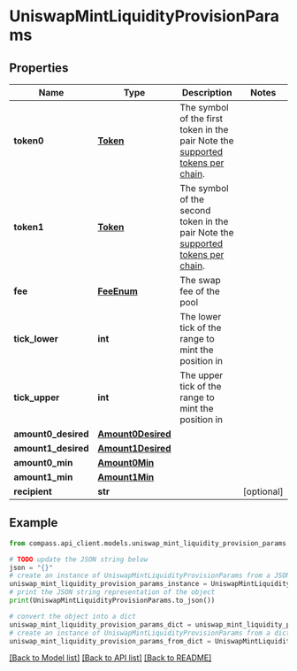 # UniswapMintLiquidityProvisionParams


## Properties

Name | Type | Description | Notes
------------ | ------------- | ------------- | -------------
**token0** | [**Token**](Token.md) | The symbol of the first token in the pair Note the [supported tokens per chain](/#/#token-table). | 
**token1** | [**Token**](Token.md) | The symbol of the second token in the pair Note the [supported tokens per chain](/#/#token-table). | 
**fee** | [**FeeEnum**](FeeEnum.md) | The swap fee of the pool | 
**tick_lower** | **int** | The lower tick of the range to mint the position in | 
**tick_upper** | **int** | The upper tick of the range to mint the position in | 
**amount0_desired** | [**Amount0Desired**](Amount0Desired.md) |  | 
**amount1_desired** | [**Amount1Desired**](Amount1Desired.md) |  | 
**amount0_min** | [**Amount0Min**](Amount0Min.md) |  | 
**amount1_min** | [**Amount1Min**](Amount1Min.md) |  | 
**recipient** | **str** |  | [optional] 

## Example

```python
from compass.api_client.models.uniswap_mint_liquidity_provision_params import UniswapMintLiquidityProvisionParams

# TODO update the JSON string below
json = "{}"
# create an instance of UniswapMintLiquidityProvisionParams from a JSON string
uniswap_mint_liquidity_provision_params_instance = UniswapMintLiquidityProvisionParams.from_json(json)
# print the JSON string representation of the object
print(UniswapMintLiquidityProvisionParams.to_json())

# convert the object into a dict
uniswap_mint_liquidity_provision_params_dict = uniswap_mint_liquidity_provision_params_instance.to_dict()
# create an instance of UniswapMintLiquidityProvisionParams from a dict
uniswap_mint_liquidity_provision_params_from_dict = UniswapMintLiquidityProvisionParams.from_dict(uniswap_mint_liquidity_provision_params_dict)
```
[[Back to Model list]](../README.md#documentation-for-models) [[Back to API list]](../README.md#documentation-for-api-endpoints) [[Back to README]](../README.md)


